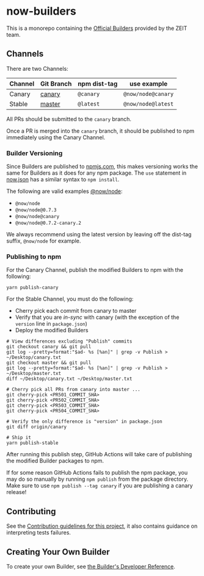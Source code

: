 # now-builders

This is a monorepo containing the [Official Builders](https://zeit.co/docs/v2/advanced/builders) provided by the ZEIT team.

## Channels

There are two Channels:

| Channel | Git Branch                                                    | npm dist-tag | use example        |
| ------- | ------------------------------------------------------------- | ------------ | ------------------ |
| Canary  | [canary](https://github.com/zeit/now-builders/commits/canary) | `@canary`    | `@now/node@canary` |
| Stable  | [master](https://github.com/zeit/now-builders/commits/master) | `@latest`    | `@now/node@latest` |

All PRs should be submitted to the `canary` branch.

Once a PR is merged into the `canary` branch, it should be published to npm immediately using the Canary Channel.

### Builder Versioning

Since Builders are published to [npmjs.com](https://npmjs.com), this makes versioning works the same for Builders as it does for any npm package. The `use` statement in [now.json](https://zeit.co/docs/v2/advanced/configuration#builds) has a similar syntax to `npm install`.

The following are valid examples [@now/node](https://www.npmjs.com/package/@now/node?activeTab=versions):

- `@now/node`
- `@now/node@0.7.3`
- `@now/node@canary`
- `@now/node@0.7.2-canary.2`

We always recommend using the latest version by leaving off the dist-tag suffix, `@now/node` for example.

### Publishing to npm

For the Canary Channel, publish the modified Builders to npm with the following:

```
yarn publish-canary
```

For the Stable Channel, you must do the following:

- Cherry pick each commit from canary to master
- Verify that you are _in-sync_ with canary (with the exception of the `version` line in `package.json`)
- Deploy the modified Builders

```
# View differences excluding "Publish" commits
git checkout canary && git pull
git log --pretty=format:"$ad- %s [%an]" | grep -v Publish > ~/Desktop/canary.txt
git checkout master && git pull
git log --pretty=format:"$ad- %s [%an]" | grep -v Publish > ~/Desktop/master.txt
diff ~/Desktop/canary.txt ~/Desktop/master.txt

# Cherry pick all PRs from canary into master ...
git cherry-pick <PR501_COMMIT_SHA>
git cherry-pick <PR502_COMMIT_SHA>
git cherry-pick <PR503_COMMIT_SHA>
git cherry-pick <PR504_COMMIT_SHA>

# Verify the only difference is "version" in package.json
git diff origin/canary

# Ship it
yarn publish-stable
```

After running this publish step, GitHub Actions will take care of publishing the modified Builder packages to npm.

If for some reason GitHub Actions fails to publish the npm package, you may do so
manually by running `npm publish` from the package directory. Make sure to
use `npm publish --tag canary` if you are publishing a canary release!

## Contributing

See the [Contribution guidelines for this project](CONTRIBUTING.md), it also contains guidance on interpreting tests failures.

## Creating Your Own Builder

To create your own Builder, see [the Builder's Developer Reference](DEVELOPING_A_BUILDER.md).
